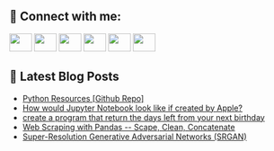 ## 🔎 Connect with me:
[<img height="32" width="40" src="https://cdn.jsdelivr.net/npm/simple-icons@v5/icons/telegram.svg" />](https://t.me/bullbesh)
[<img height="32" width="40" src="https://cdn.jsdelivr.net/npm/simple-icons@v5/icons/vk.svg" />](https://vk.com/bullbesh)
[<img height="32" width="40" src="https://cdn.jsdelivr.net/npm/simple-icons@v5/icons/twitter.svg" />](https://twitter.com/bullbesh1)
[<img height="32" width="40" src="https://cdn.jsdelivr.net/npm/simple-icons@v5/icons/instagram.svg" />](https://www.instagram.com/bullbesh)
[<img height="32" width="40" src="https://cdn.jsdelivr.net/npm/simple-icons@v5/icons/reddit.svg" />](https://www.reddit.com/user/bullbesh)
[<img height="32" width="40" src="https://cdn.jsdelivr.net/npm/simple-icons@v5/icons/youtube.svg" />](https://www.youtube.com/channel/UCtfjRs6uzgq5mfm8S06WTcg)

## 📕 Latest Blog Posts
<!-- BLOG-POST-LIST:START -->
- [Python Resources [Github Repo]](https://www.reddit.com/r/Python/comments/v7ojwa/python_resources_github_repo/)
- [How would Jupyter Notebook look like if created by Apple?](https://www.reddit.com/r/Python/comments/v7o8ml/how_would_jupyter_notebook_look_like_if_created/)
- [create a program that return the days left from your next birthday](https://www.reddit.com/r/Python/comments/v7kun2/create_a_program_that_return_the_days_left_from/)
- [Web Scraping with Pandas -- Scape, Clean, Concatenate](https://www.reddit.com/r/Python/comments/v7k3wb/web_scraping_with_pandas_scape_clean_concatenate/)
- [Super-Resolution Generative Adversarial Networks &lpar;SRGAN&rpar;](https://www.reddit.com/r/Python/comments/v7j8pt/superresolution_generative_adversarial_networks/)
<!-- BLOG-POST-LIST:END -->
